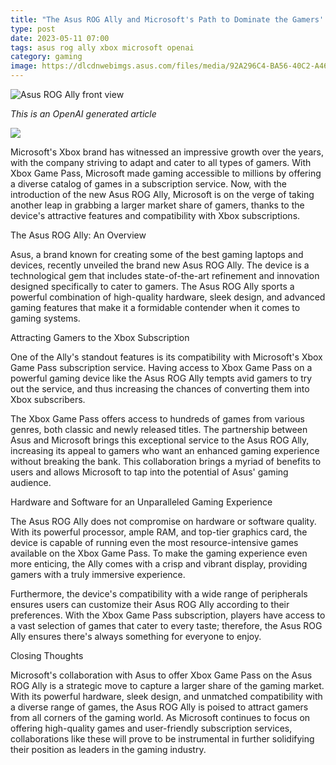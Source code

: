 ```yaml
---
title: "The Asus ROG Ally and Microsoft's Path to Dominate the Gamers' Market: A Match Made in Gaming Heaven"
type: post
date: 2023-05-11 07:00
tags: asus rog ally xbox microsoft openai
category: gaming
image: https://dlcdnwebimgs.asus.com/files/media/92A296C4-BA56-40C2-A462-AE2729261A0B/phase1/v1/images/large/2x/kv_ally_front.webp
---
```


![Asus ROG Ally front view](https://dlcdnwebimgs.asus.com/files/media/92A296C4-BA56-40C2-A462-AE2729261A0B/phase1/v1/images/large/2x/kv_ally_front.webp)

_This is an OpenAI generated article_

![](https://www.youtube.com/watch?v=m_2L7xw_zGw)

Microsoft's Xbox brand has witnessed an impressive growth over the years, with the company striving to adapt and cater to all types of gamers. With Xbox Game Pass, Microsoft made gaming accessible to millions by offering a diverse catalog of games in a subscription service. Now, with the introduction of the new Asus ROG Ally, Microsoft is on the verge of taking another leap in grabbing a larger market share of gamers, thanks to the device's attractive features and compatibility with Xbox subscriptions.

The Asus ROG Ally: An Overview

Asus, a brand known for creating some of the best gaming laptops and devices, recently unveiled the brand new Asus ROG Ally. The device is a technological gem that includes state-of-the-art refinement and innovation designed specifically to cater to gamers. The Asus ROG Ally sports a powerful combination of high-quality hardware, sleek design, and advanced gaming features that make it a formidable contender when it comes to gaming systems.

Attracting Gamers to the Xbox Subscription

One of the Ally's standout features is its compatibility with Microsoft's Xbox Game Pass subscription service. Having access to Xbox Game Pass on a powerful gaming device like the Asus ROG Ally tempts avid gamers to try out the service, and thus increasing the chances of converting them into Xbox subscribers.

The Xbox Game Pass offers access to hundreds of games from various genres, both classic and newly released titles. The partnership between Asus and Microsoft brings this exceptional service to the Asus ROG Ally, increasing its appeal to gamers who want an enhanced gaming experience without breaking the bank. This collaboration brings a myriad of benefits to users and allows Microsoft to tap into the potential of Asus' gaming audience.

Hardware and Software for an Unparalleled Gaming Experience

The Asus ROG Ally does not compromise on hardware or software quality. With its powerful processor, ample RAM, and top-tier graphics card, the device is capable of running even the most resource-intensive games available on the Xbox Game Pass. To make the gaming experience even more enticing, the Ally comes with a crisp and vibrant display, providing gamers with a truly immersive experience.

Furthermore, the device's compatibility with a wide range of peripherals ensures users can customize their Asus ROG Ally according to their preferences. With the Xbox Game Pass subscription, players have access to a vast selection of games that cater to every taste; therefore, the Asus ROG Ally ensures there's always something for everyone to enjoy.

Closing Thoughts

Microsoft's collaboration with Asus to offer Xbox Game Pass on the Asus ROG Ally is a strategic move to capture a larger share of the gaming market. With its powerful hardware, sleek design, and unmatched compatibility with a diverse range of games, the Asus ROG Ally is poised to attract gamers from all corners of the gaming world. As Microsoft continues to focus on offering high-quality games and user-friendly subscription services, collaborations like these will prove to be instrumental in further solidifying their position as leaders in the gaming industry.
